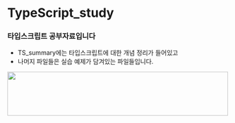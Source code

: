 # TypeScript_study
### 타입스크립트 공부자료입니다
- TS_summary에는 타입스크립트에 대한 개념 정리가 들어있고
- 나머지 파일들은 실습 예제가 담겨있는 파일들입니다.

<img src="https://media.vlpt.us/images/edie_ko/post/ad0ab504-a16b-40fa-925c-1df8324dbe70/typescript.jpeg" width="500" height="100">
